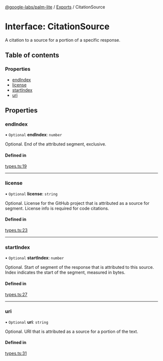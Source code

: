 [@google-labs/palm-lite](../README.md) / [Exports](../modules.md) / CitationSource

# Interface: CitationSource

A citation to a source for a portion of a specific response.

## Table of contents

### Properties

- [endIndex](CitationSource.md#endindex)
- [license](CitationSource.md#license)
- [startIndex](CitationSource.md#startindex)
- [uri](CitationSource.md#uri)

## Properties

### endIndex

• `Optional` **endIndex**: `number`

Optional. End of the attributed segment, exclusive.

#### Defined in

[types.ts:19](https://github.com/Chizobaonorh/labs-prototypes/blob/66eed2a/seeds/palm-lite/src/types.ts#L19)

___

### license

• `Optional` **license**: `string`

Optional. License for the GitHub project that is attributed as a source for segment. License info is required for code citations.

#### Defined in

[types.ts:23](https://github.com/Chizobaonorh/labs-prototypes/blob/66eed2a/seeds/palm-lite/src/types.ts#L23)

___

### startIndex

• `Optional` **startIndex**: `number`

Optional. Start of segment of the response that is attributed to this source. Index indicates the start of the segment, measured in bytes.

#### Defined in

[types.ts:27](https://github.com/Chizobaonorh/labs-prototypes/blob/66eed2a/seeds/palm-lite/src/types.ts#L27)

___

### uri

• `Optional` **uri**: `string`

Optional. URI that is attributed as a source for a portion of the text.

#### Defined in

[types.ts:31](https://github.com/Chizobaonorh/labs-prototypes/blob/66eed2a/seeds/palm-lite/src/types.ts#L31)
